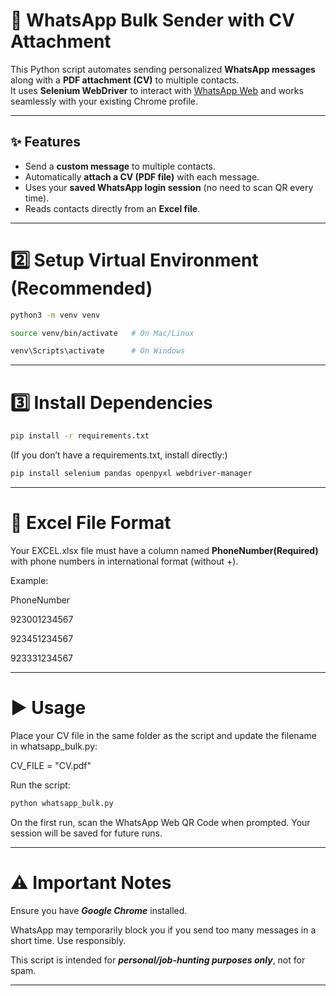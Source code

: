 # 📲 WhatsApp Bulk Sender with CV Attachment

This Python script automates sending personalized **WhatsApp messages** along with a **PDF attachment (CV)** to multiple contacts.  
It uses **Selenium WebDriver** to interact with [WhatsApp Web](https://web.whatsapp.com) and works seamlessly with your existing Chrome profile.

---

## ✨ Features
- Send a **custom message** to multiple contacts.
- Automatically **attach a CV (PDF file)** with each message.
- Uses your **saved WhatsApp login session** (no need to scan QR every time).
- Reads contacts directly from an **Excel file**.

---

# 2️⃣ Setup Virtual Environment (Recommended)

```bash
python3 -m venv venv

source venv/bin/activate   # On Mac/Linux

venv\Scripts\activate      # On Windows
```

---

# 3️⃣ Install Dependencies

```bash
pip install -r requirements.txt
```

(If you don’t have a requirements.txt, install directly:)

```bash
pip install selenium pandas openpyxl webdriver-manager
```

---

# 📑 Excel File Format

Your EXCEL.xlsx file must have a column named **PhoneNumber(Required)** with phone numbers in international format (without +).

Example:

PhoneNumber

923001234567

923451234567

923331234567

---

# ▶️ Usage

Place your CV file in the same folder as the script and update the filename in whatsapp_bulk.py:


CV_FILE = "CV.pdf"


Run the script:

```bash
python whatsapp_bulk.py
```

On the first run, scan the WhatsApp Web QR Code when prompted. Your session will be saved for future runs.

---

# ⚠️ Important Notes

Ensure you have ***Google Chrome*** installed.

WhatsApp may temporarily block you if you send too many messages in a short time. Use responsibly.

This script is intended for ***personal/job-hunting purposes only***, not for spam.

---